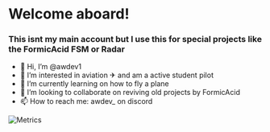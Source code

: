 # Welcome aboard!
### This isnt my main account but I use this for special projects like the FormicAcid FSM or Radar

- 👋 Hi, I’m @awdev1
- 👀 I’m interested in aviation ✈ and am a active student pilot
- 🌱 I’m currently learning on how to fly a plane
- 💞️ I’m looking to collaborate on reviving old projects by FormicAcid
- 📫 How to reach me: awdev_ on discord

![Metrics](/github-metrics.svg)
